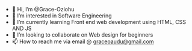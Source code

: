 - 👋 Hi, I’m @Grace-Oziohu
- 👀 I’m interested in Software Engineering
- 🌱 I’m currently learning Front end web development using HTML, CSS AND JS
- 💞️ I’m looking to collaborate on Web design for beginners
- 📫 How to reach me via email @ graceoaudu@gmail.com

<!---
Grace-Oziohu/Grace-Oziohu is a ✨ special ✨ repository because its `README.md` (this file) appears on your GitHub profile.
You can click the Preview link to take a look at your changes.
--->
